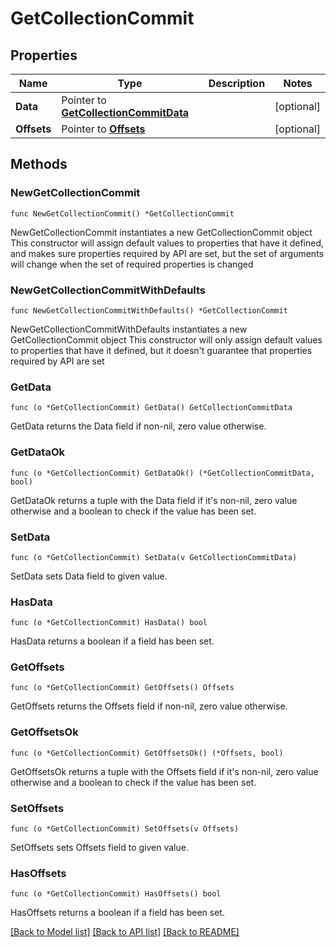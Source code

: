# GetCollectionCommit

## Properties

Name | Type | Description | Notes
------------ | ------------- | ------------- | -------------
**Data** | Pointer to [**GetCollectionCommitData**](GetCollectionCommitData.md) |  | [optional] 
**Offsets** | Pointer to [**Offsets**](Offsets.md) |  | [optional] 

## Methods

### NewGetCollectionCommit

`func NewGetCollectionCommit() *GetCollectionCommit`

NewGetCollectionCommit instantiates a new GetCollectionCommit object
This constructor will assign default values to properties that have it defined,
and makes sure properties required by API are set, but the set of arguments
will change when the set of required properties is changed

### NewGetCollectionCommitWithDefaults

`func NewGetCollectionCommitWithDefaults() *GetCollectionCommit`

NewGetCollectionCommitWithDefaults instantiates a new GetCollectionCommit object
This constructor will only assign default values to properties that have it defined,
but it doesn't guarantee that properties required by API are set

### GetData

`func (o *GetCollectionCommit) GetData() GetCollectionCommitData`

GetData returns the Data field if non-nil, zero value otherwise.

### GetDataOk

`func (o *GetCollectionCommit) GetDataOk() (*GetCollectionCommitData, bool)`

GetDataOk returns a tuple with the Data field if it's non-nil, zero value otherwise
and a boolean to check if the value has been set.

### SetData

`func (o *GetCollectionCommit) SetData(v GetCollectionCommitData)`

SetData sets Data field to given value.

### HasData

`func (o *GetCollectionCommit) HasData() bool`

HasData returns a boolean if a field has been set.

### GetOffsets

`func (o *GetCollectionCommit) GetOffsets() Offsets`

GetOffsets returns the Offsets field if non-nil, zero value otherwise.

### GetOffsetsOk

`func (o *GetCollectionCommit) GetOffsetsOk() (*Offsets, bool)`

GetOffsetsOk returns a tuple with the Offsets field if it's non-nil, zero value otherwise
and a boolean to check if the value has been set.

### SetOffsets

`func (o *GetCollectionCommit) SetOffsets(v Offsets)`

SetOffsets sets Offsets field to given value.

### HasOffsets

`func (o *GetCollectionCommit) HasOffsets() bool`

HasOffsets returns a boolean if a field has been set.


[[Back to Model list]](../README.md#documentation-for-models) [[Back to API list]](../README.md#documentation-for-api-endpoints) [[Back to README]](../README.md)


